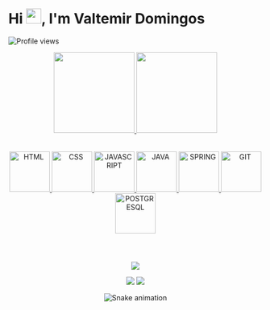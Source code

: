 <h1 align="left">Hi <img src="https://raw.githubusercontent.com/kaueMarques/kaueMarques/master/hi.gif" height="30px">, I'm Valtemir Domingos</h1>
<p align="left"> <img src="https://komarev.com/ghpvc/?username=valtdev&color=ff69b4&style=flat" alt="Profile views" /> </p>

<!-- STATS -->
<div align="center">
  <a href="https://github.com/Valt-Dev">
  <img height="160em" src="https://github-readme-stats.vercel.app/api?username=valtdev&show_icons=true&theme=dracula&include_all_commits=true&count_private=true"/>
  <img height="160em" src="https://github-readme-stats.vercel.app/api/top-langs/?username=valtdev&layout=compact&langs_count=7&theme=dracula"/>
</div>
<br>
  
<!-- STAKS -->
<div style="display: inline_block; text-decoration: none" align="center"><br>
  <img alt="HTML" height="80" width="80" src="https://cdn.jsdelivr.net/gh/devicons/devicon/icons/html5/html5-original-wordmark.svg" />
  <img alt="CSS" height="80" width="80" src="https://cdn.jsdelivr.net/gh/devicons/devicon/icons/css3/css3-original-wordmark.svg" />  
  <img alt="JAVASCRIPT" height="80" width="80" src="https://cdn.jsdelivr.net/gh/devicons/devicon/icons/javascript/javascript-original.svg" />
  <img alt="JAVA" height="80" width="80" src="https://cdn.jsdelivr.net/gh/devicons/devicon/icons/java/java-original-wordmark.svg" />
  <img alt="SPRING" height="80" width="80" src="https://cdn.jsdelivr.net/gh/devicons/devicon/icons/spring/spring-original-wordmark.svg" />
  <img alt="GIT" height="80" width="80" src="https://cdn.jsdelivr.net/gh/devicons/devicon/icons/git/git-original-wordmark.svg" /> 
  <img alt="POSTGRESQL" height="80" width="80" src="https://cdn.jsdelivr.net/gh/devicons/devicon/icons/postgresql/postgresql-original-wordmark.svg" />   
</div>
 
#

<!-- INFO -->
<div align="center" style="border-radius: 20px"><br>
  <a alt="WHATSAPP" href="https://web.whatsapp.com/send?phone=5584988179700" target="_blank" ><img src="https://img.shields.io/badge/WhatsApp-25D366?style=for-the-badge&logo=whatsapp&logoColor=white" ></a>
 
  <a alt="EMAIL" href="mailto:contact.valtercamus@gmail.com" target="_blank"><img src="https://img.shields.io/badge/Gmail-D14836?style=for-the-badge&logo=gmail&logoColor=white" target="_blank"></a>
  <a alt="LINKEDIN" href="https://www.linkedin.com/in/valtemir-moreira-4bb5071b3/" target="_blank"><img src="https://img.shields.io/badge/LinkedIn-0077B5?style=for-the-badge&logo=linkedin&logoColor=white" target="_blank"></a>
  
</div>
<div align="center">
  
  ![Snake animation](https://github.com/valtdev/valtdev/blob/output/github-contribution-grid-snake.svg)
  
</div>

